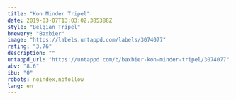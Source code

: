 ```yaml
---
title: "Kon Minder Tripel"
date: 2019-03-07T13:03:02.385388Z
style: "Belgian Tripel"
brewery: "Baxbier"
image: "https://labels.untappd.com/labels/3074077"
rating: "3.76"
description: ""
untappd_url: "https://untappd.com/b/baxbier-kon-minder-tripel/3074077"
abv: "8.6"
ibu: "0"
robots: noindex,nofollow
lang: en
---
```

